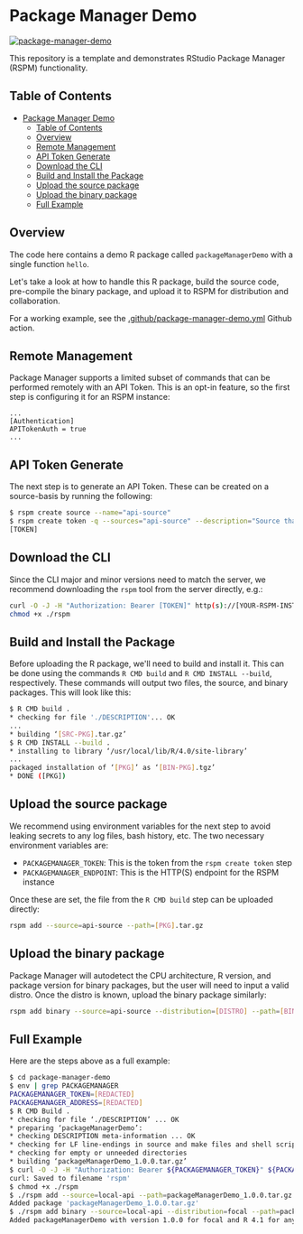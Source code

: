 # Package Manager Demo

[![package-manager-demo](https://github.com/rstudio/package-manager-demo/actions/workflows/package-manager-demo.yml/badge.svg)](https://github.com/rstudio/package-manager-demo/actions/workflows/package-manager-demo.yml)

This repository is a template and demonstrates RStudio Package Manager (RSPM) functionality.

## Table of Contents

- [Package Manager Demo](#package-manager-demo)
  - [Table of Contents](#table-of-contents)
  - [Overview](#overview)
  - [Remote Management](#remote-management)
  - [API Token Generate](#api-token-generate)
  - [Download the CLI](#download-the-cli)
  - [Build and Install the Package](#build-and-install-the-package)
  - [Upload the source package](#upload-the-source-package)
  - [Upload the binary package](#upload-the-binary-package)
  - [Full Example](#full-example)

## Overview

The code here contains a demo R package called `packageManagerDemo` with a single function `hello`.

Let's take a look at how to handle this R package, build the source code, pre-compile the binary package, and upload it to
RSPM for distribution and collaboration.

For a working example, see the [.github/package-manager-demo.yml](.github/workflows/package-manager-demo.yml) Github action.

## Remote Management

Package Manager supports a limited subset of commands that can be performed remotely with an API Token. This is an
opt-in feature, so the first step is configuring it for an RSPM instance:

```gcfg
...
[Authentication]
APITokenAuth = true
...
```

## API Token Generate

The next step is to generate an API Token. These can be created on a source-basis by running the following:

```bash
$ rspm create source --name="api-source"
$ rspm create token -q --sources="api-source" --description="Source that contains remotely uploaded packages"
[TOKEN]
```

## Download the CLI

Since the CLI major and minor versions need to match the server, we recommend downloading the
`rspm` tool from the server directly, e.g.:

```bash
curl -O -J -H "Authorization: Bearer [TOKEN]" http(s)://[YOUR-RSPM-INSTANCE]/__api__/download
chmod +x ./rspm
```

## Build and Install the Package

Before uploading the R package, we'll need to build and install it. This can be done using the commands `R CMD build` and `R CMD INSTALL --build`, respectively. These commands will output two files, the source, and binary packages. This will look like this:

```bash
$ R CMD build .
* checking for file './DESCRIPTION'... OK
...
* building ‘[SRC-PKG].tar.gz’
$ R CMD INSTALL --build .
* installing to library ‘/usr/local/lib/R/4.0/site-library’
...
packaged installation of ‘[PKG]’ as ‘[BIN-PKG].tgz’
* DONE ([PKG])

```

## Upload the source package

We recommend using environment variables for the next step to avoid leaking secrets to
any log files, bash history, etc. The two necessary environment variables are:

- `PACKAGEMANAGER_TOKEN`: This is the token from the `rspm create token` step
- `PACKAGEMANAGER_ENDPOINT`: This is the HTTP(S) endpoint for the RSPM instance

Once these are set, the file from the `R CMD build` step can be uploaded directly:

```bash
rspm add --source=api-source --path=[PKG].tar.gz
```

## Upload the binary package

Package Manager will autodetect the CPU architecture, R version, and package version for binary
packages, but the user will need to input a valid distro. Once the distro is known, upload the
binary package similarly:

```bash
rspm add binary --source=api-source --distribution=[DISTRO] --path=[BIN-PKG].tar.gz
```

## Full Example

Here are the steps above as a full example:

```bash
$ cd package-manager-demo
$ env | grep PACKAGEMANAGER
PACKAGEMANAGER_TOKEN=[REDACTED]
PACKAGEMANAGER_ADDRESS=[REDACTED]
$ R CMD Build .
* checking for file ‘./DESCRIPTION’ ... OK
* preparing ‘packageManagerDemo’:
* checking DESCRIPTION meta-information ... OK
* checking for LF line-endings in source and make files and shell scripts
* checking for empty or unneeded directories
* building ‘packageManagerDemo_1.0.0.tar.gz’
$ curl -O -J -H "Authorization: Bearer ${PACKAGEMANAGER_TOKEN}" ${PACKAGEMANAGER_ADDRESS}/__api__/download
curl: Saved to filename 'rspm'
$ chmod +x ./rspm
$ ./rspm add --source=local-api --path=packageManagerDemo_1.0.0.tar.gz
Added package 'packageManagerDemo_1.0.0.tar.gz'
$ ./rspm add binary --source=local-api --distribution=focal --path=packageManagerDemo_1.0.0_R_x86_64-pc-linux-gnu.tar.gz
Added packageManagerDemo with version 1.0.0 for focal and R 4.1 for any architecture
```

